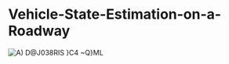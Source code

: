 # Vehicle-State-Estimation-on-a-Roadway
![A) D@J038RIS }C4 ~Q}ML](https://user-images.githubusercontent.com/103896788/192720036-701aaa57-007a-4dc3-a6ac-f356f639b795.png)
